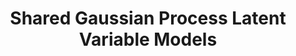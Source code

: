 ---
title: "Shared Gaussian Process Latent Variable Models"
year: 2009
pdf_url: "http://www.robots.ox.ac.uk/~phst/Theses/ek%20thesis.pdf"
category: "vision"
author_list: "Carl Henrik Ek"
grant: "NULL"
pub_in: "PhD Thesis"
---